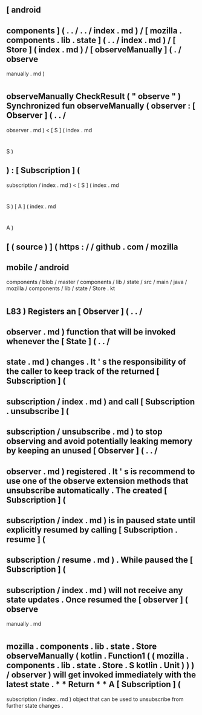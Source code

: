 [
android
-
components
]
(
.
.
/
.
.
/
index
.
md
)
/
[
mozilla
.
components
.
lib
.
state
]
(
.
.
/
index
.
md
)
/
[
Store
]
(
index
.
md
)
/
[
observeManually
]
(
.
/
observe
-
manually
.
md
)
#
observeManually
CheckResult
(
"
observe
"
)
Synchronized
fun
observeManually
(
observer
:
[
Observer
]
(
.
.
/
-
observer
.
md
)
<
[
S
]
(
index
.
md
#
S
)
>
)
:
[
Subscription
]
(
-
subscription
/
index
.
md
)
<
[
S
]
(
index
.
md
#
S
)
[
A
]
(
index
.
md
#
A
)
>
[
(
source
)
]
(
https
:
/
/
github
.
com
/
mozilla
-
mobile
/
android
-
components
/
blob
/
master
/
components
/
lib
/
state
/
src
/
main
/
java
/
mozilla
/
components
/
lib
/
state
/
Store
.
kt
#
L83
)
Registers
an
[
Observer
]
(
.
.
/
-
observer
.
md
)
function
that
will
be
invoked
whenever
the
[
State
]
(
.
.
/
-
state
.
md
)
changes
.
It
'
s
the
responsibility
of
the
caller
to
keep
track
of
the
returned
[
Subscription
]
(
-
subscription
/
index
.
md
)
and
call
[
Subscription
.
unsubscribe
]
(
-
subscription
/
unsubscribe
.
md
)
to
stop
observing
and
avoid
potentially
leaking
memory
by
keeping
an
unused
[
Observer
]
(
.
.
/
-
observer
.
md
)
registered
.
It
'
s
is
recommend
to
use
one
of
the
observe
extension
methods
that
unsubscribe
automatically
.
The
created
[
Subscription
]
(
-
subscription
/
index
.
md
)
is
in
paused
state
until
explicitly
resumed
by
calling
[
Subscription
.
resume
]
(
-
subscription
/
resume
.
md
)
.
While
paused
the
[
Subscription
]
(
-
subscription
/
index
.
md
)
will
not
receive
any
state
updates
.
Once
resumed
the
[
observer
]
(
observe
-
manually
.
md
#
mozilla
.
components
.
lib
.
state
.
Store
observeManually
(
kotlin
.
Function1
(
(
mozilla
.
components
.
lib
.
state
.
Store
.
S
kotlin
.
Unit
)
)
)
/
observer
)
will
get
invoked
immediately
with
the
latest
state
.
*
*
Return
*
*
A
[
Subscription
]
(
-
subscription
/
index
.
md
)
object
that
can
be
used
to
unsubscribe
from
further
state
changes
.
